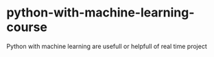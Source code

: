 # python-with-machine-learning-course
Python with machine learning are usefull or helpfull of real time project
